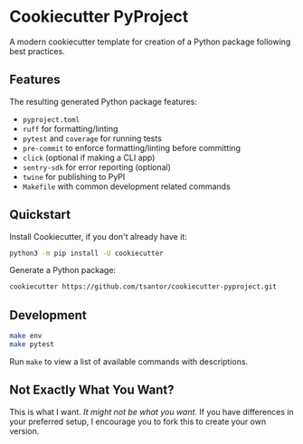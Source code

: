# Cookiecutter PyProject

A modern cookiecutter template for creation of a Python package following best practices.

## Features
The resulting generated Python package features:

- `pyproject.toml`
- `ruff` for formatting/linting
- `pytest` and `coverage` for running tests
- `pre-commit` to enforce formatting/linting before committing
- `click` (optional if making a CLI app)
- `sentry-sdk` for error reporting (optional)
- `twine` for publishing to PyPI
- `Makefile` with common development related commands

## Quickstart

Install Cookiecutter, if you don't already have it:

```bash
python3 -m pip install -U cookiecutter
```

Generate a Python package:

```bash
cookiecutter https://github.com/tsantor/cookiecutter-pyproject.git
```

## Development

```bash
make env
make pytest
```

Run `make` to view a list of available commands with descriptions.


## Not Exactly What You Want?
This is what I want. _It might not be what you want_. If you have differences in your preferred setup, I encourage you to fork this to create your own version.
